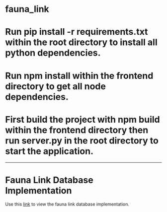 # fauna_link
# Run pip install -r requirements.txt within the root directory to install all python dependencies.
# Run npm install within the frontend directory to get all node dependencies.
# First build the project with npm build within the frontend directory then run server.py in the root directory to start the application.

---
# Fauna Link Database Implementation
Use this [link](./db/fauna_link_db_documentation.md) to view the fauna link database implementation.